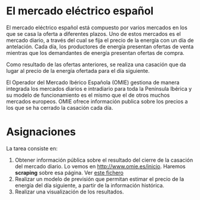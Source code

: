 

# El mercado eléctrico español


El mercado eléctrico español está compuesto por varios mercados en los que se casa la oferta a diferentes plazos. Uno de estos mercados es el mercado diario, a través del cual se fija el precio de la energía con un día de antelación. Cada día, los productores de energía presentan ofertas de venta mientras que los demandantes de energía presentan ofertas de compra.

Como resultado de las ofertas anteriores, se realiza una casación que da lugar al precio de la energía ofertada para el día siguiente.

El Operador del Mercado Ibérico Española (OMIE) gestiona de manera integrada los mercados diarios e intradiario para toda la Península Ibérica y su modelo de funcionamiento es el mismo que el de otros muchos mercados europeos. OMIE ofrece información publica sobre los precios a los que se ha cerrado la casación cada día.


# Asignaciones

La tarea consiste en:
1.	Obtener información pública sobre el resultado del cierre de la casación del mercado diario. Lo vemos en http://www.omie.es/inicio. Haremos **scraping** sobre esa página.  Ver [este fichero](https://github.com/huanlui/time-series/blob/master/development/01%20descarga_scraping/download_ftp_omie.R)
2.	Realizar un modelo de previsión que permitan estimar el precio de la energía del día siguiente, a partir de la información histórica. 
3.	Realizar una visualización de los resultados.


